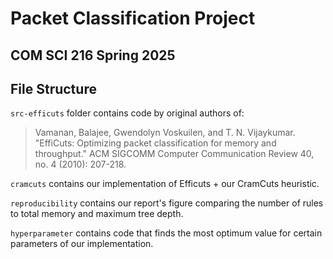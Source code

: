 # Packet Classification Project
## COM SCI 216 Spring 2025

## File Structure

`src-efficuts` folder contains code by original authors of:

> Vamanan, Balajee, Gwendolyn Voskuilen, and T. N. Vijaykumar. "EffiCuts: Optimizing packet classification for memory and throughput." ACM SIGCOMM Computer Communication Review 40, no. 4 (2010): 207-218.

`cramcuts` contains our implementation of Efficuts + our CramCuts heuristic.

`reproducibility` contains our report's figure comparing the number of rules to total memory and maximum tree depth.

`hyperparameter` contains code that finds the most optimum value for certain parameters of our implementation.
